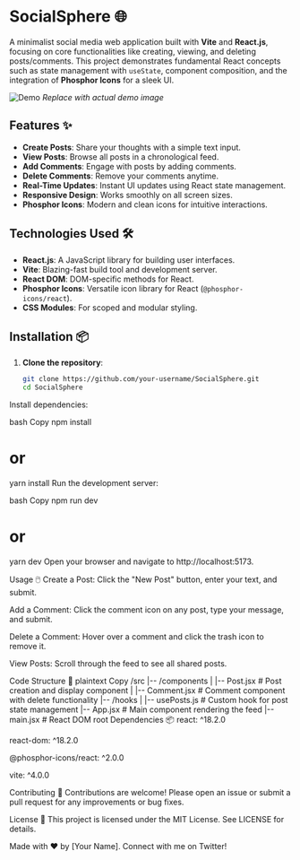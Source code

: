 # SocialSphere 🌐

A minimalist social media web application built with **Vite** and **React.js**, focusing on core functionalities like creating, viewing, and deleting posts/comments. This project demonstrates fundamental React concepts such as state management with `useState`, component composition, and the integration of **Phosphor Icons** for a sleek UI.

![Demo](https://via.placeholder.com/800x400.png?text=SocialSphere+Demo) *Replace with actual demo image*

## Features ✨

- **Create Posts**: Share your thoughts with a simple text input.
- **View Posts**: Browse all posts in a chronological feed.
- **Add Comments**: Engage with posts by adding comments.
- **Delete Comments**: Remove your comments anytime.
- **Real-Time Updates**: Instant UI updates using React state management.
- **Responsive Design**: Works smoothly on all screen sizes.
- **Phosphor Icons**: Modern and clean icons for intuitive interactions.

## Technologies Used 🛠️

- **React.js**: A JavaScript library for building user interfaces.
- **Vite**: Blazing-fast build tool and development server.
- **React DOM**: DOM-specific methods for React.
- **Phosphor Icons**: Versatile icon library for React (`@phosphor-icons/react`).
- **CSS Modules**: For scoped and modular styling.

## Installation 📦

1. **Clone the repository**:
   ```bash
   git clone https://github.com/your-username/SocialSphere.git
   cd SocialSphere
Install dependencies:

bash
Copy
npm install
# or
yarn install
Run the development server:

bash
Copy
npm run dev
# or
yarn dev
Open your browser and navigate to http://localhost:5173.

Usage 🖱️
Create a Post:
Click the "New Post" button, enter your text, and submit.

Add a Comment:
Click the comment icon on any post, type your message, and submit.

Delete a Comment:
Hover over a comment and click the trash icon to remove it.

View Posts:
Scroll through the feed to see all shared posts.

Code Structure 📂
plaintext
Copy
/src
|-- /components
|   |-- Post.jsx        # Post creation and display component
|   |-- Comment.jsx     # Comment component with delete functionality
|-- /hooks
|   |-- usePosts.js     # Custom hook for post state management
|-- App.jsx             # Main component rendering the feed
|-- main.jsx            # React DOM root
Dependencies 📦
react: ^18.2.0

react-dom: ^18.2.0

@phosphor-icons/react: ^2.0.0

vite: ^4.0.0

Contributing 🤝
Contributions are welcome! Please open an issue or submit a pull request for any improvements or bug fixes.

License 📄
This project is licensed under the MIT License. See LICENSE for details.

Made with ❤️ by [Your Name]. Connect with me on Twitter!

